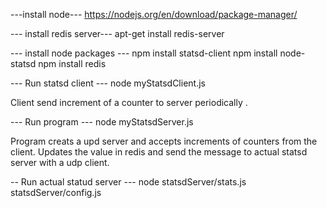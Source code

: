 ---install node---
https://nodejs.org/en/download/package-manager/

--- install redis server---
apt-get install redis-server

--- install node packages ---
npm install statsd-client
npm install node-statsd
npm install redis


--- Run statsd client ---
node myStatsdClient.js

Client send increment of a counter to server periodically .

--- Run program ---
node myStatsdServer.js

Program creats a upd server and accepts increments of counters from the client.
Updates the value in redis and send the message to actual statsd server with a udp client.

-- Run actual statud server ---
node statsdServer/stats.js statsdServer/config.js
